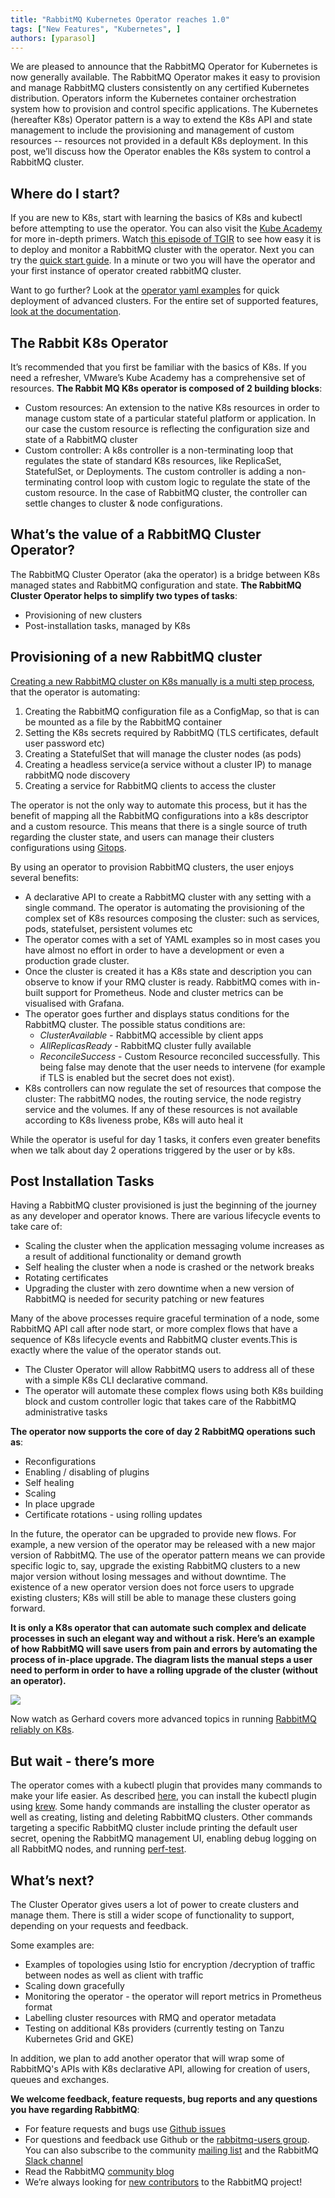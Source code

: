 ```yaml
---
title: "RabbitMQ Kubernetes Operator reaches 1.0"
tags: ["New Features", "Kubernetes", ]
authors: [yparasol]
---
```


We are pleased to announce that the RabbitMQ Operator for Kubernetes is now generally available. The RabbitMQ Operator makes it easy to provision
and manage RabbitMQ clusters consistently on any certified Kubernetes distribution.  Operators inform the Kubernetes container orchestration
system how to provision and control specific applications. The Kubernetes (hereafter K8s) Operator pattern is a way to extend the K8s API and
state management to include the provisioning and management of custom resources -- resources not provided in a default K8s deployment. In this
post, we’ll discuss how the Operator enables the K8s system to control a RabbitMQ cluster.

<!-- truncate -->

## Where do I start?

If you are new to K8s, start with learning the basics of K8s and kubectl before attempting to use the operator.  You can also visit the
[Kube Academy](https://kube.academy/) for more in-depth primers. Watch [this episode of TGIR](https://www.youtube.com/watch?v=NWISW6AwpOE)
to see how easy it is to deploy and monitor a RabbitMQ cluster with the operator. Next you can try the
[quick start guide](https://github.com/rabbitmq/cluster-operator). In a minute or two you will have the operator and your first instance
of operator created rabbitMQ cluster.

Want to go further? Look at the [operator yaml examples](https://github.com/rabbitmq/cluster-operator/tree/main/docs/examples) for
quick deployment of advanced clusters. For the entire set of supported features, [look at the documentation](/docs/kubernetes/operator/operator-overview).

## The Rabbit K8s Operator

It’s recommended that you first be familiar with the basics of K8s. If you need a refresher, VMware’s Kube Academy has a comprehensive set of resources.
**The Rabbit MQ K8s operator is composed of 2 building blocks**:

 * Custom resources: An extension to the native K8s resources in order to manage custom state of a particular stateful platform or application.
 In our case the custom resource  is reflecting the configuration size and state of a RabbitMQ cluster
 * Custom controller: A k8s controller is a non-terminating loop that regulates the state of standard K8s resources, like ReplicaSet, StatefulSet, or Deployments.
 The custom controller is adding a non-terminating control loop with custom logic to regulate the state of the custom resource. In the case of RabbitMQ cluster,
 the controller can settle changes to cluster & node configurations.

## What’s the value of a RabbitMQ Cluster Operator?

The RabbitMQ Cluster Operator (aka the operator) is a bridge between K8s managed states and RabbitMQ configuration and state.
**The RabbitMQ Cluster Operator helps to simplify two types of tasks**:

 * Provisioning of new clusters
 * Post-installation tasks, managed by K8s

 ## Provisioning of a new RabbitMQ cluster

[Creating a new RabbitMQ cluster on K8s manually is a multi step process](/blog/tags/diy),
that the operator is automating:

 1. Creating the RabbitMQ configuration file as a ConfigMap, so that is can be mounted as a file by the RabbitMQ container
 1. Setting the K8s secrets required by RabbitMQ (TLS certificates, default user password etc)
 1. Creating a StatefulSet that will manage the cluster nodes (as pods)
 1. Creating a headless service(a service without a cluster IP) to manage rabbitMQ node discovery
 1. Creating a service for RabbitMQ clients to access the cluster

The operator is not the only way to automate this process, but it has the benefit of mapping all the RabbitMQ configurations into a k8s descriptor
and a custom resource.  This means that there is a single source of truth regarding the cluster state, and users can manage their clusters
configurations using [Gitops](https://www.weave.works/blog/what-is-gitops-really). 

By using an operator to provision RabbitMQ clusters, the user enjoys several benefits:

 * A declarative API to create a RabbitMQ cluster with any setting with a single command. The operator is automating the provisioning of the
 complex set of K8s resources composing the cluster: such as services, pods, statefulset, persistent volumes etc
 * The operator comes with a set of YAML examples so in most cases you have almost no effort in order to have a development or even a production
 grade cluster.
 * Once the cluster is created it has a K8s state and description you can observe to know if your RMQ cluster is ready. RabbitMQ comes with
 in-built support for Prometheus. Node and cluster metrics can be visualised with Grafana.
 * The operator goes further and displays status conditions for the RabbitMQ cluster. The possible status conditions are:
   * *ClusterAvailable* - RabbitMQ accessible by client apps
   * *AllReplicasReady* - RabbitMQ cluster fully available
   * *ReconcileSuccess* - Custom Resource reconciled successfully. This being false may denote that the user needs to intervene
 (for example if TLS is enabled but the secret does not exist).
 * K8s controllers can now regulate the set of resources that compose the cluster: The rabbitMQ nodes, the routing service, the node registry
 service and the volumes. If any of these resources is not available according to K8s liveness probe, K8s will auto heal it

While the operator is useful for day 1 tasks, it confers even greater benefits when we talk about day 2 operations triggered by the user or by k8s.

## Post Installation Tasks

Having a RabbitMQ cluster provisioned is just the beginning of the journey as any developer and operator knows. There are various lifecycle events
to take care of:
 * Scaling the cluster when the application messaging volume increases as a result of additional functionality or demand growth
 * Self healing the cluster when a node is crashed or the network breaks
 * Rotating certificates
 * Upgrading the cluster with zero downtime when a new version of RabbitMQ is needed for security patching or new features

Many of the above processes require graceful termination of a node, some RabbitMQ API call after node start, or more complex flows that have a
sequence of K8s lifecycle events and RabbitMQ cluster events.This is exactly where the value of the operator stands out.

 * The Cluster Operator will allow RabbitMQ users to address all of these with a simple K8s CLI declarative command.
 * The operator will automate these complex flows using both K8s building block and custom controller logic that takes care of the RabbitMQ
 administrative tasks

**The operator now supports the core of day 2 RabbitMQ operations such as**:

 * Reconfigurations
 * Enabling / disabling of plugins
 * Self healing 
 * Scaling
 * In place upgrade
 * Certificate rotations - using rolling updates

In the future, the operator can be upgraded to provide new flows. For example, a new version of the operator may be released with a new major version of RabbitMQ. The use of the operator pattern means we can provide specific logic to, say, upgrade the existing RabbitMQ clusters to a new major version without losing messages and without downtime. The existence of a new operator version does not force users to upgrade existing clusters; K8s will still be able to manage these clusters going forward.

**It is only a K8s operator that can automate such complex and delicate processes in such an elegant way and without a risk. Here’s an example of
how RabbitMQ will save users from pain and errors by automating the process of in-place upgrade. The diagram lists the manual steps a user need to
perform in order to have a rolling upgrade of the cluster (without an operator).**

![](In-place-upgrade-rmq-1.png)

Now watch as Gerhard covers more advanced topics in running [RabbitMQ reliably on K8s](https://www.youtube.com/watch?v=I02oKJlOnR4).

## But wait - there’s more

The operator comes with a kubectl plugin that provides many commands to make your life easier. As described
[here](/docs/kubernetes/operator/install-operator#kubectl-plugin), you can install the kubectl
plugin using [krew](https://github.com/kubernetes-sigs/krew). Some handy commands are installing the cluster operator as well
as creating, listing and deleting RabbitMQ clusters. Other commands targeting a specific RabbitMQ cluster include printing
the default user secret, opening the RabbitMQ management UI, enabling debug
logging on all RabbitMQ nodes, and running [perf-test](https://github.com/rabbitmq/rabbitmq-perf-test).

## What’s next?

The Cluster Operator gives users a lot of power to create clusters and manage them. There is still a wider scope of functionality to support,
depending on your requests and feedback.

Some examples are:

 * Examples of topologies using Istio for encryption /decryption of traffic between nodes as well as client with traffic
 * Scaling down gracefully
 * Monitoring the operator - the operator will report metrics in Prometheus format
 * Labelling cluster resources with RMQ and operator metadata
 * Testing on additional K8s providers (currently testing on Tanzu Kubernetes Grid and GKE)

In addition, we plan to add another operator that will wrap some of RabbitMQ's APIs with K8s declarative API, allowing for creation of users, queues and exchanges.

**We welcome feedback, feature requests, bug reports and any questions you have regarding RabbitMQ**:

 * For feature requests and bugs use [Github issues](https://github.com/rabbitmq/cluster-operator/issues)
 * For questions and feedback use Github or the [rabbitmq-users group](https://groups.google.com/g/rabbitmq-users).
 You can also subscribe to the community [mailing list](https://groups.google.com/forum/#!forum/rabbitmq-users)
 and the RabbitMQ [Slack channel](https://rabbitmq-slack.herokuapp.com/)
 * Read the RabbitMQ [community blog](https://blog.rabbitmq.com)
 * We’re always looking for [new contributors](/docs/github) to the RabbitMQ project!
